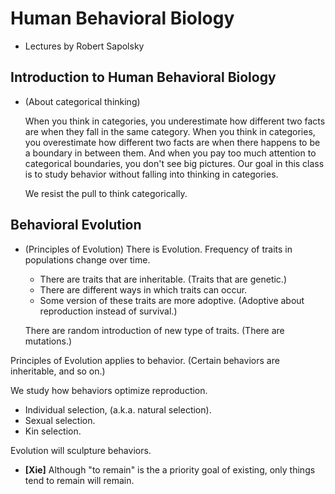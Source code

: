 # Human Behavioral Biology

- Lectures by Robert Sapolsky

## Introduction to Human Behavioral Biology

- (About categorical thinking)

  When you think in categories, you underestimate how different two facts are when they fall in the same category.
  When you think in categories, you overestimate how different two facts are when there happens to be a boundary in between them.
  And when you pay too much attention to categorical boundaries, you don't see big pictures.
  Our goal in this class is to study behavior without falling into thinking in categories.

  We resist the pull to think categorically.

## Behavioral Evolution

- (Principles of Evolution)
  There is Evolution. Frequency of traits in populations change over time.
  - There are traits that are inheritable. (Traits that are genetic.)
  - There are different ways in which traits can occur.
  - Some version of these traits are more adoptive.
    (Adoptive about reproduction instead of survival.)
    
  There are random introduction of new type of traits.
  (There are mutations.)

Principles of Evolution applies to behavior.
(Certain behaviors are inheritable, and so on.)

We study how behaviors optimize reproduction.
- Individual selection, (a.k.a. natural selection).
- Sexual selection.
- Kin selection.

Evolution will sculpture behaviors.

- **[Xie]**
  Although "to remain" is the a priority goal of existing,
  only things tend to remain will remain.
